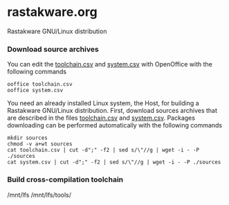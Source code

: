 rastakware.org
==============

Rastakware GNU/Linux distribution


### Download source archives

You can edit the [toolchain.csv](./toolchain.csv) and [system.csv](./system.csv) with OpenOffice
with the following commands

    ooffice toolchain.csv
    ooffice system.csv

You need an already installed Linux system, the Host, for building a Rastakware GNU/Linux distribution.
First, download sources archives that are described in the files [toolchain.csv](./toolchain.csv) and
[system.csv](./system.csv). Packages downloading can be performed automatically with the following commands

    mkdir sources
    chmod -v a+wt sources
    cat toolchain.csv | cut -d";" -f2 | sed s/\"//g | wget -i - -P ./sources
    cat system.csv | cut -d";" -f2 | sed s/\"//g | wget -i - -P ./sources

### Build cross-compilation toolchain



/mnt/lfs
/mnt/lfs/tools/





